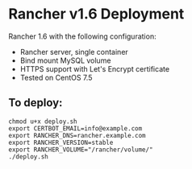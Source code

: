 # Rancher v1.6 Deployment

Rancher 1.6 with the following configuration:
- Rancher server, single container
- Bind mount MySQL volume
- HTTPS support with Let's Encrypt certificate
- Tested on CentOS 7.5

## To deploy:
```
chmod u+x deploy.sh
export CERTBOT_EMAIL=info@example.com
export RANCHER_DNS=rancher.example.com
export RANCHER_VERSION=stable
export RANCHER_VOLUME="/rancher/volume/"
./deploy.sh
```
